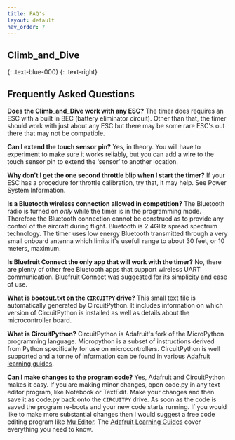 ```yaml
---
title: FAQ's
layout: default
nav_order: 7
---
```


## **Climb_and_Dive** ##
{: .text-blue-000}
{: .text-right}

## Frequently Asked Questions ##

**Does the Climb_and_Dive work with any ESC?**  The timer does requires an ESC with a built in BEC (battery eliminator circuit).  Other than that, the timer should work with just about any ESC but there may be some rare ESC's out there that may not be compatible.

**Can I extend the touch sensor pin?**  Yes, in theory.  You will have to experiment to make sure it works reliably, but you can add a wire to the touch sensor pin to extend the ‘sensor’ to another location.

**Why don't I get the  one second throttle blip when I start the timer?**  If your ESC has a procedure for throttle calibration, try that, it may help.  See Power System Information.

**Is a Bluetooth wireless connection allowed in competition?**  The Bluetooth radio is turned on *only* while the timer is in the programming mode.  Therefore the Bluetooth connection cannot be construed as to provide any control of the aircraft during flight.  Bluetooth is 2.4GHz spread spectrum technology.  The timer uses low energy Bluetooth transmitted through a very small onboard antenna which limits it's usefull range to about 30 feet, or 10 meters, maximum.

**Is Bluefruit Connect the only app that will work with the timer?**  No, there are plenty of other free Bluetooth apps that support wireless UART communication.  Bluefruit Connect was suggested for its simplicity and ease of use.

**What is bootout.txt on the `CIRCUITPY` drive?**  This small text file is automatically generated by CircuitPython.  It includes information on which version of CircuitPython is installed as well as details about the microcontroller board.

**What is CircuitPython?**  CircuitPython is Adafruit's fork of the MicroPython programming language.  Micropython is a subset of instructions derived from Python specifically for use on microcontrollers.  CircuitPython is well supported and a tonne of information can be found in various [Adafruit learning guides][2].

**Can I make changes to the program code?**  Yes, Adafruit and CircuitPython makes it easy.  If you are making minor changes, open code.py in any text editor program, like Notebook or TextEdit.  Make your changes and then save it as code.py back onto the `CIRCUITPY` drive.  As soon as the code is saved the program re-boots and your new code starts running.  If you would like to make more substantial changes then I would suggest a free code editing program like [Mu Editor][1].  The [Adafruit Learning Guides][3] cover everything you need to know.


[1]: https://codewith.mu/en/about
[2]: https://learn.adafruit.com/welcome-to-circuitpython
[3]: https://learn.adafruit.com/welcome-to-circuitpython/creating-and-editing-code
